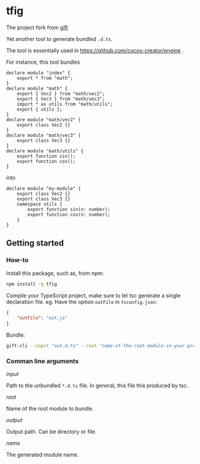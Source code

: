 # tfig
The project fork from [gift](https://github.com/shrinktofit/gift)

Yet another tool to generate bundled `.d.ts`.

The tool is essentially used in https://github.com/cocos-creator/engine .

For instance, this tool bundles
```
declare module "index" {
    export * from "math";
}
declare module "math" {
    export { Vec2 } from "math/vec2";
    export { Vec3 } from "math/vec3";
    import * as utils from "math/utils";
    export { utils };
}
declare module "math/vec2" {
    export class Vec2 {}
}
declare module "math/vec3" {
    export class Vec3 {}
}
declare module "math/utils" {
    export function sin();
    export function cos();
}
```
into
```
declare module "my-module" {
    export class Vec2 {}
    export class Vec3 {}
    namespace utils {
        export function sin(n: number);
        export function cos(n: number);
    }
}
```

## Getting started

### How-to

Install this package, such as, from npm:
```bash
npm install -g tfig
```

Compile your TypeScript project, make sure to let tsc generate a single declaration file. eg. Have the option `outFile` in `tsconfig.json`:
```json
{
    "outFile": "out.js"
}
```

Bundle:
```bash
gift-cli --input "out.d.ts" --root "name-of-the-root-module-in-your-project" --output "path-to-your-output-dir" --name "your-bundle-name"
```

### Comman line arguments

*input*

Path to the unbundled `*.d.ts` file. In general, this file this produced by tsc.

*root*

Name of the root module to bundle.

*output*

Output path. Can be directory or file.

*name*

The generated module name.